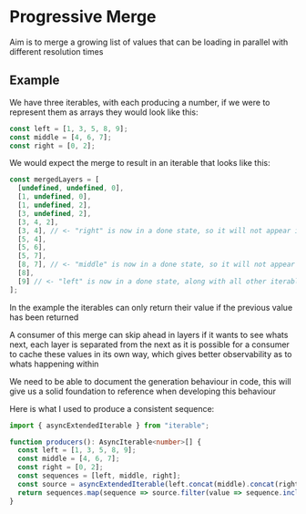 # Progressive Merge

Aim is to merge a growing list of values that can be loading in parallel with different resolution 
times

## Example

We have three iterables, with each producing a number, if we were to represent them as arrays
they would look like this:

```js
const left = [1, 3, 5, 8, 9];
const middle = [4, 6, 7];
const right = [0, 2];
```

We would expect the merge to result in an iterable that looks like this:

```js
const mergedLayers = [
  [undefined, undefined, 0],
  [1, undefined, 0],
  [1, undefined, 2],
  [3, undefined, 2],
  [3, 4, 2],
  [3, 4], // <- "right" is now in a done state, so it will not appear in future layers
  [5, 4],
  [5, 6],
  [5, 7],
  [8, 7], // <- "middle" is now in a done state, so it will not appear in a future layer
  [8],
  [9] // <- "left" is now in a done state, along with all other iterables, meaning the merge is complete
];
```

In the example the iterables can only return their value if the previous value has been returned

A consumer of this merge can skip ahead in layers if it wants to see whats next, each layer is separated from the next as it is possible
for a consumer to cache these values in its own way, which gives better observability as to whats happening within

We need to be able to document the generation behaviour in code, this will give us a solid foundation to reference
when developing this behaviour

Here is what I used to produce a consistent sequence:

```ts
import { asyncExtendedIterable } from "iterable";

function producers(): AsyncIterable<number>[] {
  const left = [1, 3, 5, 8, 9];
  const middle = [4, 6, 7];
  const right = [0, 2];
  const sequences = [left, middle, right];
  const source = asyncExtendedIterable(left.concat(middle).concat(right).sort((a, b) => a < b ? -1 : 1));
  return sequences.map(sequence => source.filter(value => sequence.includes(value)).toIterable());
}
```




